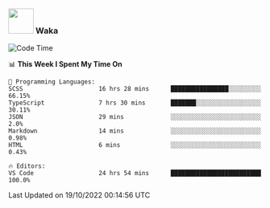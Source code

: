 ### <img src="https://media.giphy.com/media/VgCDAzcKvsR6OM0uWg/giphy.gif" width="50"> Waka

  <!--START_SECTION:waka-->
![Code Time](http://img.shields.io/badge/Code%20Time-957%20hrs%2014%20mins-blue)

📊 **This Week I Spent My Time On** 

```text
💬 Programming Languages: 
SCSS                     16 hrs 28 mins      ████████████████░░░░░░░░░   66.15% 
TypeScript               7 hrs 30 mins       ███████░░░░░░░░░░░░░░░░░░   30.11% 
JSON                     29 mins             ░░░░░░░░░░░░░░░░░░░░░░░░░   2.0% 
Markdown                 14 mins             ░░░░░░░░░░░░░░░░░░░░░░░░░   0.98% 
HTML                     6 mins              ░░░░░░░░░░░░░░░░░░░░░░░░░   0.43%

🔥 Editors: 
VS Code                  24 hrs 54 mins      █████████████████████████   100.0%

```


 Last Updated on 19/10/2022 00:14:56 UTC
<!--END_SECTION:waka-->
